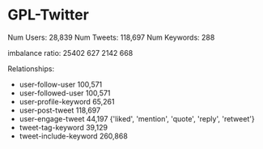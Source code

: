 # GPL-Twitter

Num Users:    28,839
Num Tweets:   118,697
Num Keywords: 288

imbalance ratio: 25402 627 2142 668 

Relationships:

- user-follow-user              100,571
- user-followed-user            100,571
- user-profile-keyword          65,261
- user-post-tweet               118,697
- user-engage-tweet             44,197          {'liked', 'mention', 'quote', 'reply', 'retweet'}
- tweet-tag-keyword             39,129
- tweet-include-keyword         260,868
